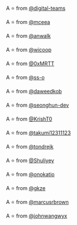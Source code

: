 A :star: from [@digital-teams](https://github.com/digital-teams)

A :star: from [@mceea](https://github.com/mceea)

A :star: from [@anwalk](https://github.com/anwalk)

A :star: from [@wicoop](https://github.com/wicoop)

A :star: from [@0xMRTT](https://github.com/0xMRTT)

A :star: from [@ss-o](https://github.com/ss-o)

A :star: from [@daweedkob](https://github.com/daweedkob)

A :star: from [@seonghun-dev](https://github.com/seonghun-dev)

A :star: from [@KrishT0](https://github.com/KrishT0)

A :star: from [@takumi12311123](https://github.com/takumi12311123)

A :star: from [@tondrejk](https://github.com/tondrejk)

A :star: from [@Shuliyey](https://github.com/Shuliyey)

A :star: from [@onokatio](https://github.com/onokatio)

A :star: from [@gkze](https://github.com/gkze)

A :star: from [@marcusrbrown](https://github.com/marcusrbrown)

A :star: from [@johnwangwyx](https://github.com/johnwangwyx)
